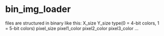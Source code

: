  # bin_img_loader
 files are structured in binary like this:
 X_size Y_size type(0 = 4-bit colors, 1 = 5-bit colors) pixel_size pixel1_color pixel2_color pixel3_color ...
